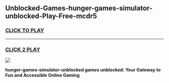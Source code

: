 
## Unblocked-Games-hunger-games-simulator-unblocked-Play-Free-mcdr5
<h3>
<a href="https://premium76.site?title=hunger-games-simulator-unblocked&ref=20M">CLICK TO PLAY</a></h3>
<hr>

<h3>
<a href="https://premium76.site?title=hunger-games-simulator-unblocked&ref=20M">CLICK 2 PLAY</a>
  
</h3>

<a href="https://premium76.site?title=hunger-games-simulator-unblocked&ref=19M"><img src="https://clearcache.store/games.png"></a>


**hunger-games-simulator-unblocked games unblocked: Your Gateway to Fun and Accessible Online Gaming**
